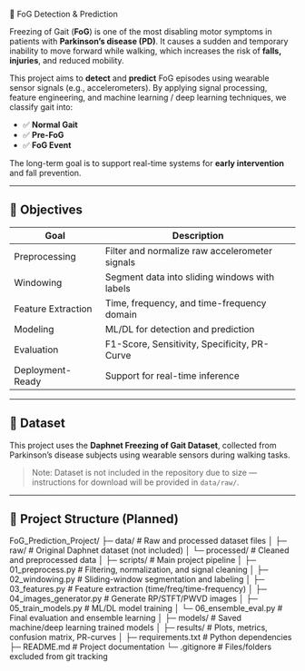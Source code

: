 🧠 FoG Detection & Prediction

Freezing of Gait (**FoG**) is one of the most disabling motor symptoms in patients with **Parkinson’s disease (PD)**. It causes a sudden and temporary inability to move forward while walking, which increases the risk of **falls, injuries**, and reduced mobility.

This project aims to **detect** and **predict** FoG episodes using wearable sensor signals (e.g., accelerometers). By applying signal processing, feature engineering, and machine learning / deep learning techniques, we classify gait into:

- ✅ **Normal Gait**
- ✅ **Pre-FoG** 
- ✅ **FoG Event**

The long-term goal is to support real-time systems for **early intervention** and fall prevention.

---

## 📌 Objectives

| Goal | Description |
|---------|------------|
| Preprocessing | Filter and normalize raw accelerometer signals |
| Windowing | Segment data into sliding windows with labels |
| Feature Extraction | Time, frequency, and time-frequency domain |
| Modeling | ML/DL for detection and prediction |
| Evaluation | F1-Score, Sensitivity, Specificity, PR-Curve |
| Deployment-Ready | Support for real-time inference |

---

## 📡 Dataset
This project uses the **Daphnet Freezing of Gait Dataset**, collected from Parkinson’s disease subjects using wearable sensors during walking tasks.

> Note: Dataset is not included in the repository due to size — instructions for download will be provided in `data/raw/`.

---

## 📂 Project Structure (Planned)

FoG_Prediction_Project/
├─ data/                      # Raw and processed dataset files
│  ├─ raw/                    # Original Daphnet dataset (not included)
│  └─ processed/              # Cleaned and preprocessed data
│
├─ scripts/                   # Main project pipeline
│  ├─ 01_preprocess.py        # Filtering, normalization, and signal cleaning
│  ├─ 02_windowing.py         # Sliding-window segmentation and labeling
│  ├─ 03_features.py          # Feature extraction (time/freq/time-frequency)
│  ├─ 04_images_generator.py  # Generate RP/STFT/PWVD images
│  ├─ 05_train_models.py      # ML/DL model training
│  └─ 06_ensemble_eval.py     # Final evaluation and ensemble learning
│
├─ models/                    # Saved machine/deep learning trained models
│
├─ results/                   # Plots, metrics, confusion matrix, PR-curves
│
├─ requirements.txt           # Python dependencies
├─ README.md                  # Project documentation
└─ .gitignore                 # Files/folders excluded from git tracking
